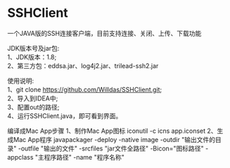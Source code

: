 # SSHClient
一个JAVA版的SSH连接客户端，目前支持连接、关闭、上传、下载功能

JDK版本号及jar包:  
1、JDK版本：1.8;  
2、第三方包：eddsa.jar、log4j2.jar、trilead-ssh2.jar  




使用说明:  
1、git clone https://github.com/Willdas/SSHClient.git;  
2、导入到IDEA中;  
3、配置out的路径;  
4、运行SSHClient.java，即可看到界面。

编译成Mac App步骤
1、制作Mac App图标
iconutil -c icns app.iconset
2、生成Mac App程序
javapackager -deploy -native image  -outdir "输出文件的目录" -outfile "输出的文件" -srcfiles "jar文件全路径" -Bicon="图标路径" -appclass "主程序路径" -name "程序名称" 
